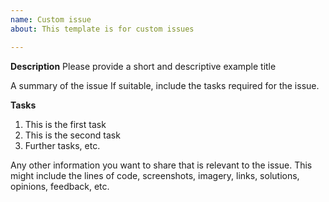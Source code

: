 ```yaml
---
name: Custom issue
about: This template is for custom issues

---
```


**Description**
Please provide a short and descriptive example title

A summary of the issue If suitable, include the tasks required for the issue.

**Tasks**
1. This is the first task
2. This is the second task
3. Further tasks, etc.

Any other information you want to share that is relevant to the issue. This might include the lines of code, screenshots, imagery, links, solutions, opinions, feedback, etc.
